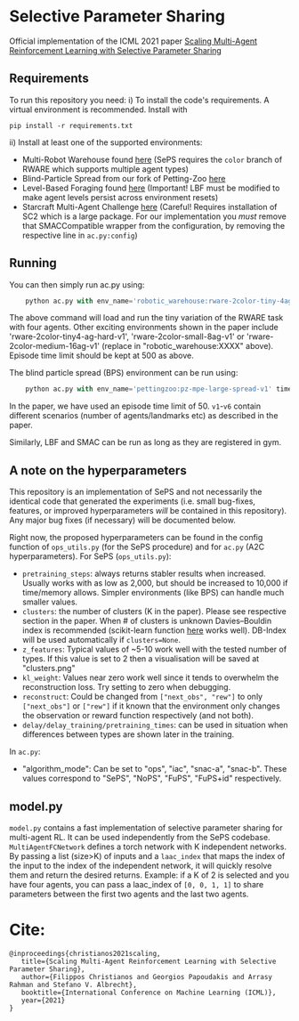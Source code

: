 # Selective Parameter Sharing
Official implementation of the ICML 2021 paper [Scaling Multi-Agent Reinforcement Learning with Selective Parameter Sharing](https://arxiv.org/abs/2102.07475)

## Requirements

To run this repository you need:
i) To install the code's requirements. A virtual environment is recommended. Install with 
```setup
pip install -r requirements.txt
```
ii) Install at least one of the supported environments:
- Multi-Robot Warehouse found [here](https://github.com/semitable/robotic-warehouse/tree/color) (SePS requires the `color` branch of RWARE which supports multiple agent types) 
- Blind-Particle Spread from our fork of Petting-Zoo [here](https://github.com/semitable/PettingZoo)
- Level-Based Foraging found [here](https://github.com/semitable/robotic-warehouse) (Important! LBF must be modified to make agent levels persist across environment resets)
- Starcraft Multi-Agent Challenge [here](https://github.com/oxwhirl/smac) (Careful! Requires installation of SC2 which is a large package. For our implementation you _must_ remove that SMACCompatible wrapper from the configuration, by removing the respective line in `ac.py:config`)

## Running

You can then simply run ac.py using:
```python
    python ac.py with env_name='robotic_warehouse:rware-2color-tiny-4ag-v1' time_limit=500
```
The above command will load and run the tiny variation of the RWARE task with four agents. Other exciting environments shown in the paper include 'rware-2color-tiny4-ag-hard-v1', 
'rware-2color-small-8ag-v1' or 'rware-2color-medium-16ag-v1' (replace in "robotic_warehouse:XXXX" above). Episode time limit should be kept at 500 as above.

The blind particle spread (BPS) environment can be run using:
```python
    python ac.py with env_name='pettingzoo:pz-mpe-large-spread-v1' time_limit=50
```
In the paper, we have used an episode time limit of 50. `v1`-`v6` contain different scenarios (number of agents/landmarks etc) as described in the paper.

Similarly, LBF and SMAC can be run as long as they are registered in gym.

## A note on the hyperparameters

This repository is an implementation of SePS and not necessarily the identical code that generated the experiments (i.e. small bug-fixes, features, or improved hyperparameters _will_ be contained in this repository). Any major bug fixes (if necessary) will be documented below. 

Right now, the proposed hyperparameters can be found in the config function of `ops_utils.py` (for the SePS procedure) and for `ac.py` (A2C hyperparameters).
For SePS (`ops_utils.py`):
- `pretraining_steps`: always returns stabler results when increased. Usually works with as low as 2,000, but should be increased to 10,000 if time/memory allows. Simpler environments (like BPS) can handle much smaller values.
- `clusters`: the number of clusters (K in the paper). Please see respective section in the paper. When # of clusters is unknown Davies–Bouldin index is recommended (scikit-learn function [here](https://scikit-learn.org/stable/modules/generated/sklearn.metrics.davies_bouldin_score.html) works well). DB-Index will be used automatically if `clusters=None`.
- `z_features`: Typical values of ~5-10 work well with the tested number of types. If this value is set to 2 then a visualisation will be saved at "clusters.png"
- `kl_weight`: Values near zero work well since it tends to overwhelm the reconstruction loss. Try setting to zero when debugging.
- `reconstruct`: Could be changed from `["next_obs", "rew"]` to only `["next_obs"]` or `["rew"]` if it known that the environment only changes the observation or reward function respectively (and not both).
- `delay/delay_training/pretraining_times`: can be used in situation when differences between types are shown later in the training.

In `ac.py`:
- "algorithm_mode": Can be set to "ops", "iac", "snac-a", "snac-b". These values correspond to "SePS", "NoPS", "FuPS", "FuPS+id" respectively.

## model.py

`model.py` contains a fast implementation of selective parameter sharing for multi-agent RL. It can be used independently from the SePS codebase.  
`MultiAgentFCNetwork` defines a torch network with K independent networks. By passing a list (size>K) of inputs and a `laac_index` that maps the index of the input to the index of the independent network, it will quickly resolve them and return the desired returns. Example: if a K of 2 is selected and you have four agents, you can pass a laac_index of `[0, 0, 1, 1]` to share parameters between the first two agents and the last two agents.

# Cite:

```
@inproceedings{christianos2021scaling,
   title={Scaling Multi-Agent Reinforcement Learning with Selective Parameter Sharing},
   author={Filippos Christianos and Georgios Papoudakis and Arrasy Rahman and Stefano V. Albrecht},
   booktitle={International Conference on Machine Learning (ICML)},
   year={2021}
}
```
